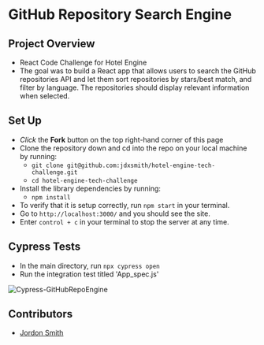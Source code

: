 # GitHub Repository Search Engine

## Project Overview
- React Code Challenge for Hotel Engine
- The goal was to build a React app that allows users to search the GitHub repositories API and let them sort repositories by stars/best match, and filter by language.  The repositories should display relevant information when selected.

## Set Up

* *Click* the **Fork** button on the top right-hand corner of this page
* Clone the repository down and cd into the repo on your local machine by running:
  * `git clone git@github.com:jdxsmith/hotel-engine-tech-challenge.git`
  * `cd hotel-engine-tech-challenge`
* Install the library dependencies by running:
  * `npm install`
* To verify that it is setup correctly, run `npm start` in your terminal.
* Go to `http://localhost:3000/` and you should see the site.
* Enter `control + c` in your terminal to stop the server at any time.

## Cypress Tests

- In the main directory, run `npx cypress open`
- Run the integration test titled 'App_spec.js'

![Cypress-GitHubRepoEngine](https://user-images.githubusercontent.com/67242223/121563993-36890380-c9d8-11eb-888a-e22cb53a3ae6.gif)

## Contributors

- [Jordon Smith](https://github.com/jdxsmith)
